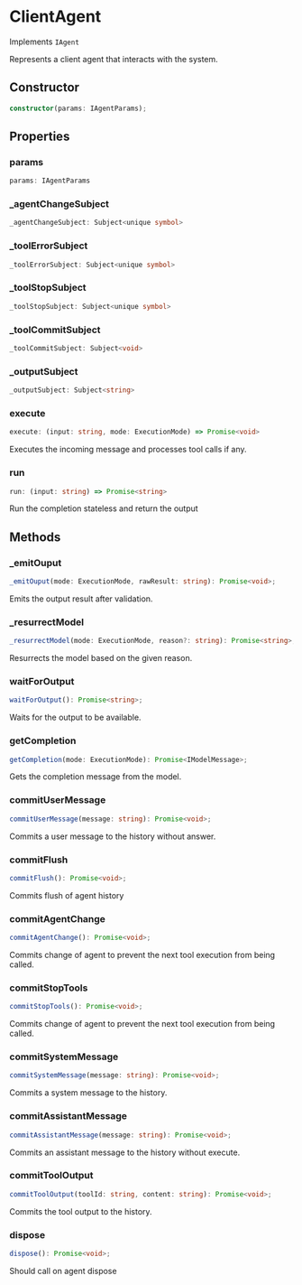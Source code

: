 # ClientAgent

Implements `IAgent`

Represents a client agent that interacts with the system.

## Constructor

```ts
constructor(params: IAgentParams);
```

## Properties

### params

```ts
params: IAgentParams
```

### _agentChangeSubject

```ts
_agentChangeSubject: Subject<unique symbol>
```

### _toolErrorSubject

```ts
_toolErrorSubject: Subject<unique symbol>
```

### _toolStopSubject

```ts
_toolStopSubject: Subject<unique symbol>
```

### _toolCommitSubject

```ts
_toolCommitSubject: Subject<void>
```

### _outputSubject

```ts
_outputSubject: Subject<string>
```

### execute

```ts
execute: (input: string, mode: ExecutionMode) => Promise<void>
```

Executes the incoming message and processes tool calls if any.

### run

```ts
run: (input: string) => Promise<string>
```

Run the completion stateless and return the output

## Methods

### _emitOuput

```ts
_emitOuput(mode: ExecutionMode, rawResult: string): Promise<void>;
```

Emits the output result after validation.

### _resurrectModel

```ts
_resurrectModel(mode: ExecutionMode, reason?: string): Promise<string>;
```

Resurrects the model based on the given reason.

### waitForOutput

```ts
waitForOutput(): Promise<string>;
```

Waits for the output to be available.

### getCompletion

```ts
getCompletion(mode: ExecutionMode): Promise<IModelMessage>;
```

Gets the completion message from the model.

### commitUserMessage

```ts
commitUserMessage(message: string): Promise<void>;
```

Commits a user message to the history without answer.

### commitFlush

```ts
commitFlush(): Promise<void>;
```

Commits flush of agent history

### commitAgentChange

```ts
commitAgentChange(): Promise<void>;
```

Commits change of agent to prevent the next tool execution from being called.

### commitStopTools

```ts
commitStopTools(): Promise<void>;
```

Commits change of agent to prevent the next tool execution from being called.

### commitSystemMessage

```ts
commitSystemMessage(message: string): Promise<void>;
```

Commits a system message to the history.

### commitAssistantMessage

```ts
commitAssistantMessage(message: string): Promise<void>;
```

Commits an assistant message to the history without execute.

### commitToolOutput

```ts
commitToolOutput(toolId: string, content: string): Promise<void>;
```

Commits the tool output to the history.

### dispose

```ts
dispose(): Promise<void>;
```

Should call on agent dispose

